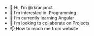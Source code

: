 - 👋 Hi, I’m @rkranjanct
- 👀 I’m interested in .Programming
- 🌱 I’m currently learning Angular
- 💞️ I’m looking to collaborate on Projects
- 📫 How to reach me from website

<!---
rkranjanct/rkranjanct is a ✨ special ✨ repository because its `README.md` (this file) appears on your GitHub profile.
You can click the Preview link to take a look at your changes.
--->
